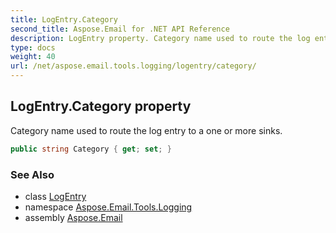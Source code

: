```yaml
---
title: LogEntry.Category
second_title: Aspose.Email for .NET API Reference
description: LogEntry property. Category name used to route the log entry to a one or more sinks
type: docs
weight: 40
url: /net/aspose.email.tools.logging/logentry/category/
---
```

## LogEntry.Category property

Category name used to route the log entry to a one or more sinks.

```csharp
public string Category { get; set; }
```

### See Also

* class [LogEntry](../)
* namespace [Aspose.Email.Tools.Logging](../../logentry/)
* assembly [Aspose.Email](../../../)


